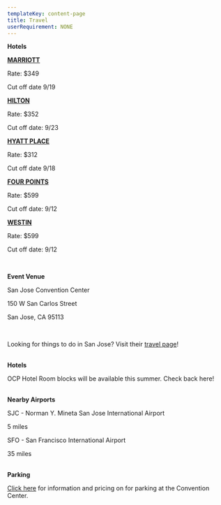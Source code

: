 ```yaml
---
templateKey: content-page
title: Travel
userRequirement: NONE
---
```

**Hotels**

**[MARRIOTT](https://book.passkey.com/gt/220573107?gtid=100a7e3b98c9d562ac74984a69c2985a)**

Rate: $349

Cut off date 9/19



**[HILTON](https://www.hilton.com/en/attend-my-event/sjcshhf-ocp-18bedf6e-1467-4620-af0f-5647bf7f8d95/)**

Rate: $352  

Cut off date: 9/23



**[HYATT PLACE](https://www.hyatt.com/en-US/group-booking/SJCZJ/G-OC25)**

Rate: $312

Cut off date 9/18 



**[FOUR POINTS](https://www.marriott.com/event-reservations/reservation-link.mi?id=1748555671089&key=GRP&phoenix=true)**

Rate: $599

Cut off date: 9/12



**[WESTIN](https://www.marriott.com/event-reservations/reservation-link.mi?id=1748476703513&key=GRP&guestreslink2=true&app=resvlink)**  

Rate: $599

Cut off date: 9/12

<br/>

**Event Venue**

San Jose Convention Center

150 W San Carlos Street

San Jose, CA 95113

<br/>

Looking for things to do in San Jose? Visit their [travel page](https://www.sanjose.org/things-to-do)!

<br/>**Hotels**

OCP Hotel Room blocks will be available this summer. Check back here!

<br/>**Nearby Airports**

SJC - Norman Y. Mineta San Jose International Airport

5 miles

SFO - San Francisco International Airport 

35 miles

**<br/>Parking**

[Click here](https://www.sanjose.org/pdf/convention-center-parking) for information and pricing on for parking at the Convention Center.
